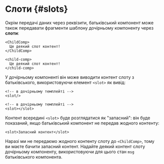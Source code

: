 # Слоти {#slots}

Окрім передачі даних через реквізити, батьківський компонент може також передавати фрагменти шаблону дочірньому компоненту через **слоти**:

<div class="sfc">

```vue-html
<ChildComp>
  Це деякий слот контент!
</ChildComp>
```

</div>
<div class="html">

```vue-html
<child-comp>
  Це деякий слот контент!
</child-comp>
```

</div>

У дочірньому компоненті він може виводити контент слоту з батьківського, використовуючи елемент `<slot>` як вивід:

<div class="sfc">

```vue-html
<!-- в дочірньому темплейті -->
<slot/>
```

</div>
<div class="html">

```vue-html
<!-- в дочірньому темплейті -->
<slot></slot>
```

</div>

Контент всередині `<slot>` буде розглядатися як "запасний": він буде показаний, якщо батьківський компонент не передав жодного контенту:

```vue-html
<slot>Запасний контент</slot>
```

Наразі ми не передаємо жодного контенту слоту до `<ChildComp>`, тому ви маєте бачити запасний контент. Надайте деякий контент слоту дочірньому компоненту, використовуючи для цього стан `msg` батьківського компонента.
